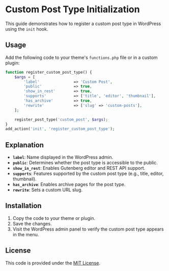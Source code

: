 # Custom Post Type Initialization

This guide demonstrates how to register a custom post type in WordPress using the `init` hook.

## Usage

Add the following code to your theme's `functions.php` file or in a custom plugin:

```php
function register_custom_post_type() {
    $args = [
        'label'               => 'Custom Post',
        'public'              => true,
        'show_in_rest'        => true,
        'supports'            => ['title', 'editor', 'thumbnail'],
        'has_archive'         => true,
        'rewrite'             => ['slug' => 'custom-posts'],
    ];

    register_post_type('custom_post', $args);
}
add_action('init', 'register_custom_post_type');
```

## Explanation

-   **`label`**: Name displayed in the WordPress admin.
-   **`public`**: Determines whether the post type is accessible to the public.
-   **`show_in_rest`**: Enables Gutenberg editor and REST API support.
-   **`supports`**: Features supported by the custom post type (e.g., title, editor, thumbnail).
-   **`has_archive`**: Enables archive pages for the post type.
-   **`rewrite`**: Sets a custom URL slug.

## Installation

1. Copy the code to your theme or plugin.
2. Save the changes.
3. Visit the WordPress admin panel to verify the custom post type appears in the menu.

## License

This code is provided under the [MIT License](LICENSE).
